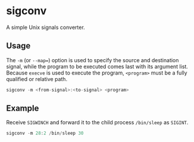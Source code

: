 # sigconv
A simple Unix signals converter.

## Usage
The `-m` (or `--map=`) option is used to specify the source and destination signal, while the program to be executed comes last with its argument list. Because `execve` is used to execute the program, `<program>` must be a fully qualified or relative path.
```c
sigconv -m <from-signal>:<to-signal> <program>
```

## Example
Receive `SIGWINCH` and forward it to the child process `/bin/sleep` as `SIGINT`.
```c
sigconv -m 28:2 /bin/sleep 30
```
